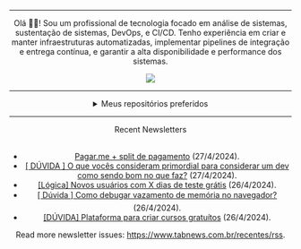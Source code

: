 <div align="center">
<hr>
<p>Olá 👋🏾! Sou um profissional de tecnologia focado em análise de sistemas, sustentação de sistemas, DevOps, e CI/CD. Tenho experiência em criar e manter infraestruturas automatizadas, implementar pipelines de integração e entrega contínua, e garantir a alta disponibilidade e performance dos sistemas.</p>
  <img src="https://media.giphy.com/media/yAGIvCiwPJn5C/giphy.gif">
<hr>
  <details>
  <summary>Meus repositórios preferidos</summary>
  <br />
  Alguns dos meus melhores repositórios:
  <br />
<br />
  <ul><li><a href=https://github.com/RxJSVini/aluratube target="_blank" rel="noopener noreferrer">RxJSVini/aluratube</a> (<b>0</b> ✨ and <b>0</b> 🍴): Aluratube - Desenvolvido durante a imersão React da Alura no final de 2022</li><li><a href=https://github.com/RxJSVini/nlw-ia target="_blank" rel="noopener noreferrer">RxJSVini/nlw-ia</a> (<b>0</b> ✨ and <b>0</b> 🍴): Projeto desenvolvido durante a NLW IA - Usando a API da OPENAI</li>
<li>More coming soon :).</li>
</ul>
  </details>
  <hr/>
    <summary>Recent Newsletters</summary>
  <br />
  <ul>
    <li><a href=https://www.tabnews.com.br/ownerczx/pagar-me-split-de-pagamento target="_blank" rel="noopener noreferrer">Pagar.me + split de pagamento</a> (27/4/2024).</li><li><a href=https://www.tabnews.com.br/igordias/duvida-o-que-voces-consideram-primordial-para-considerar-um-dev-como-sendo-bom-no-que-faz target="_blank" rel="noopener noreferrer">[ DÚVIDA ] O que vocês consideram primordial para considerar um dev como sendo bom no que faz?</a> (27/4/2024).</li><li><a href=https://www.tabnews.com.br/ownerczx/logica-novos-usuarios-com-x-dias-de-teste-gratis target="_blank" rel="noopener noreferrer">[Lógica] Novos usuários com X dias de teste grátis</a> (26/4/2024).</li><li><a href=https://www.tabnews.com.br/Araujo/duvida-como-debugar-vazamento-de-memoria-no-navegador target="_blank" rel="noopener noreferrer">[ Dúvida ] Como debugar vazamento de memória no navegador?</a> (26/4/2024).</li><li><a href=https://www.tabnews.com.br/maiconn/duvida-plataforma-para-criar-cursos-gratuitos target="_blank" rel="noopener noreferrer">[DÚVIDA] Plataforma para criar cursos gratuítos</a> (26/4/2024).</li>
  </ul>
<p>Read more newsletter issues: <a href="https://www.tabnews.com.br/recentes/rss">https://www.tabnews.com.br/recentes/rss</a>.</p>
  </details>
